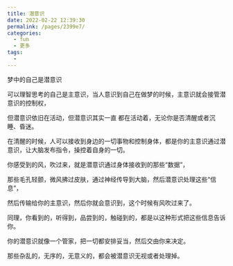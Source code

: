 ```yaml
---
title: 潜意识
date: 2022-02-22 12:39:30
permalink: /pages/2399e7/
categories:
  - fun
  - 更多
tags:
  - 
---
```

梦中的自己是潜意识

可以理智思考的自己是主意识，当人意识到自己在做梦的时候，主意识就会接管潜意识的控制权，

但潜意识依旧在活动，但潜意识其实一直 都在活动着，无论你是否清醒或者沉睡、昏迷。

在清醒的时候，人可以接收到身边的一切事物和控制身体，都是你的主意识通过潜意识，让大脑发布指令，操控着自身的一切。

你感受到的风，吹过来，就是潜意识通过身体接收到的那些“数据”，

那些毛孔轻颤，微风拂过皮肤，通过神经传导到大脑，然后潜意识处理这些“信息”，

然后传输给你的主意识，然后你就会意识到，这个时候有风吹过来了。

同理，你看到的，听得到，品尝到的，触碰到的，都是以这种形式把这些信息告诉你。

你的潜意识就像一个管家，把一切都安排妥当，然后交由你来决定。

那些杂乱的，无序的，无意义的，都会被潜意识无视或者处理掉。